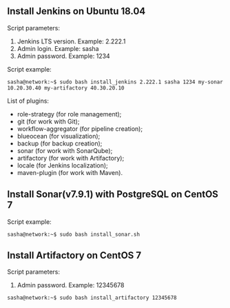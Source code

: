 ## Install Jenkins on Ubuntu 18.04

Script parameters:
1) Jenkins LTS version. Example: 2.222.1
2) Admin login. Example: sasha
3) Admin password. Example: 1234

Script example:

```
sasha@network:~$ sudo bash install_jenkins 2.222.1 sasha 1234 my-sonar 10.20.30.40 my-artifactory 40.30.20.10
```
List of plugins:
- role-strategy (for role management);
- git (for work with Git);
- workflow-aggregator (for pipeline creation);
- blueocean (for visualization);
- backup (for backup creation);
- sonar (for work with SonarQube);
- artifactory (for work with Artifactory);
- locale (for Jenkins localization);
- maven-plugin (for work with Maven).
## Install Sonar(v7.9.1) with PostgreSQL on CentOS 7
Script example:
```
sasha@network:~$ sudo bash install_sonar.sh
```
## Install Artifactory on CentOS 7
Script parameters:
1) Admin password. Example: 12345678
```
sasha@network:~$ sudo bash install_artifactory 12345678
```
